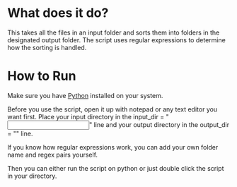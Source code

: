 # What does it do?

This takes all the files in an input folder and sorts them into folders in the designated output folder. The script uses regular expressions to determine how the sorting is handled.

# How to Run

Make sure you have [Python](https://www.python.org/) installed on your system.

Before you use the script, open it up with notepad or any text editor you want first. Place your input directory in the input_dir = "<Input Directory here>" line and your output directory in the output_dir = "<Output Directory Here>" line.

If you know how regular expressions work, you can add your own folder name and regex pairs yourself.

Then you can either run the script on python or just double click the script in your directory.